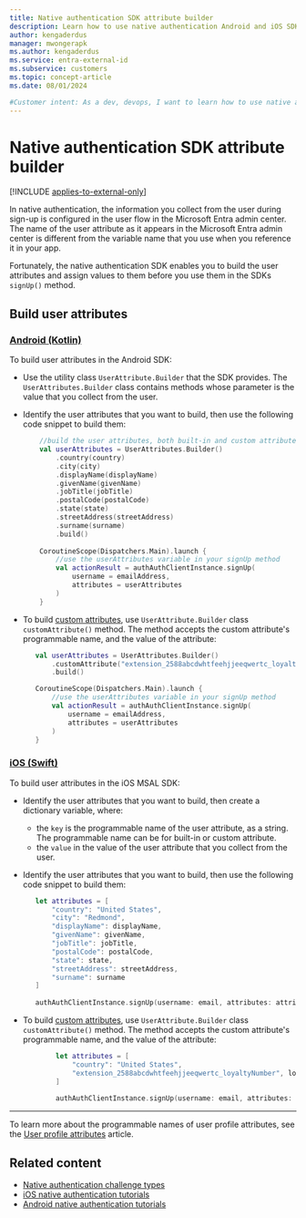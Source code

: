 ```yaml
---
title: Native authentication SDK attribute builder
description: Learn how to use native authentication Android and iOS SDK attribute builders to prepare built-in and custom attributes. 
author: kengaderdus
manager: mwongerapk
ms.author: kengaderdus
ms.service: entra-external-id 
ms.subservice: customers
ms.topic: concept-article
ms.date: 08/01/2024

#Customer intent: As a dev, devops, I want to learn how to use native authentication SDK attribute builder to build attribute variables for both built-in and custom attributes, so that I can use them in my app.
---
```


# Native authentication SDK attribute builder

[!INCLUDE [applies-to-external-only](../includes/applies-to-external-only.md)]

In native authentication, the information you collect from the user during sign-up is configured in the user flow in the Microsoft Entra admin center. The name of the user attribute as it appears in the Microsoft Entra admin center is different from the variable name that you use when you reference it in your app. 

Fortunately, the native authentication SDK enables you to build the user attributes and assign values to them before you use them in the SDKs `signUp()` method.

## Build user attributes

### [Android (Kotlin)](#tab/android-kotlin)

To build user attributes in the Android SDK:

- Use the utility class `UserAttribute.Builder` that the SDK provides. The `UserAttributes.Builder` class contains methods whose parameter is the value that you collect from the user.
- Identify the user attributes that you want to build, then use the following code snippet to build them:

    ```kotlin
        //build the user attributes, both built-in and custom attributes
        val userAttributes = UserAttributes.Builder()
            .country(country)
            .city(city)
            .displayName(displayName)
            .givenName(givenName)
            .jobTitle(jobTitle)
            .postalCode(postalCode)
            .state(state)
            .streetAddress(streetAddress)
            .surname(surname)
            .build() 
            
        CoroutineScope(Dispatchers.Main).launch {
            //use the userAttributes variable in your signUp method 
            val actionResult = authAuthClientInstance.signUp(
                username = emailAddress,
                attributes = userAttributes
            )
        }  
    ```

- To build [custom attributes](concept-user-attributes.md#custom-user-attributes), use `UserAttribute.Builder` class `customAttribute()` method. The method accepts the custom attribute's programmable name, and the value of the attribute:

     ```kotlin
        val userAttributes = UserAttributes.Builder()
            .customAttribute("extension_2588abcdwhtfeehjjeeqwertc_loyaltyNumber", loyaltyNumber)
            .build() 
    
        CoroutineScope(Dispatchers.Main).launch {
            //use the userAttributes variable in your signUp method 
            val actionResult = authAuthClientInstance.signUp(
                username = emailAddress,
                attributes = userAttributes
            )
        }  
     ```

### [iOS (Swift)](#tab/ios-swift)

To build user attributes in the iOS MSAL SDK:

 - Identify the user attributes that you want to build, then create a dictionary variable, where:
    - the `key` is the programmable name of the user attribute, as a string. The programmable name can be for built-in or custom attribute. 
    - the `value` in the value of the user attribute that you collect from the user.
 - Identify the user attributes that you want to build, then use the following code snippet to build them:
 
     ```swift
        let attributes = [
            "country": "United States",
            "city": "Redmond",
            "displayName": displayName,
            "givenName": givenName,
            "jobTitle": jobTitle,
            "postalCode": postalCode,
            "state": state,
            "streetAddress": streetAddress,
            "surname": surname
        ]
        
        authAuthClientInstance.signUp(username: email, attributes: attributes, delegate: self)
     ```   
- To build [custom attributes](concept-user-attributes.md#custom-user-attributes), use `UserAttribute.Builder` class `customAttribute()` method. The method accepts the custom attribute's programmable name, and the value of the attribute:
    
    ```swift
            let attributes = [
                "country": "United States",
                "extension_2588abcdwhtfeehjjeeqwertc_loyaltyNumber", loyaltyNumber
            ]
            
            authAuthClientInstance.signUp(username: email, attributes: attributes, delegate: self)
    ```
---

To learn more about the programmable names of user profile attributes, see the [User profile attributes](concept-user-attributes.md) article.

## Related content

- [Native authentication challenge types](concept-native-authentication-challenge-types.md)
- [iOS native authentication tutorials](tutorial-native-authentication-prepare-ios-app.md)
- [Android native authentication tutorials](tutorial-native-authentication-prepare-android-app.md) 